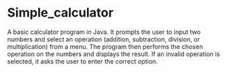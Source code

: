 # Simple_calculator
A basic calculator program in Java. It prompts the user to input two numbers and select an operation (addition, subtraction, division, or multiplication) from a menu. The program then performs the chosen operation on the numbers and displays the result. If an invalid operation is selected, it asks the user to enter the correct option.
